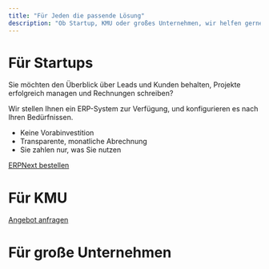 ```yaml
---
title: "Für Jeden die passende Lösung"
description: "Ob Startup, KMU oder großes Unternehmen, wir helfen gerne weiter."
---
```


# Für Startups

Sie möchten den Überblick über Leads und Kunden behalten, Projekte erfolgreich managen und Rechnungen schreiben?

Wir stellen Ihnen ein ERP-System zur Verfügung, und konfigurieren es nach Ihren Bedürfnissen.

* Keine Vorabinvestition
* Transparente, monatliche Abrechnung
* Sie zahlen nur, was Sie nutzen

<a href="#" class="btn btn-primary">ERPNext bestellen</a>

# Für KMU

<a href="#" class="btn btn-primary">Angebot anfragen</a>


# Für große Unternehmen


